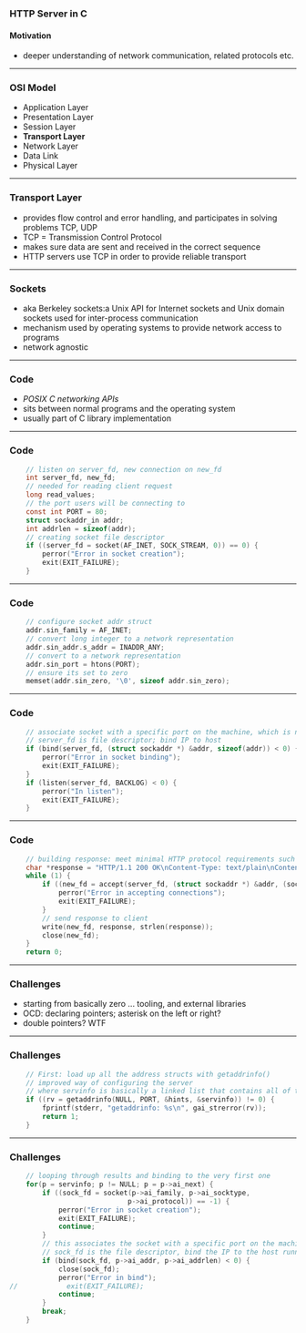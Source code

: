 ### HTTP Server in C

#### Motivation

- deeper understanding of network communication, related protocols etc.

---

### OSI Model

- Application Layer
- Presentation Layer
- Session Layer
- **Transport Layer**
- Network Layer
- Data Link
- Physical Layer

<!-- ![OSI Model](https://github.com/gitlines/bac/blob/master/img/osi.jpg) -->

---

### Transport Layer

- provides flow control and error handling, and participates in solving problems TCP, UDP
- TCP = Transmission Control Protocol 
- makes sure data are sent and received in the correct sequence
- HTTP servers use TCP in order to provide reliable transport

---

### Sockets

- aka Berkeley sockets:a Unix API for Internet sockets and Unix domain sockets used for inter-process communication
- mechanism used by operating systems to provide network access to programs
- network agnostic

---

### Code 

- *POSIX C networking APIs* 
- sits between normal programs and the operating system
- usually part of C library implementation

---

### Code 

<!-- - **server_fd** is a file descriptor
- **domain:** AF_INET (IP), AF_INET6 (IPv6), AF_UNIX
- **type:** SOCK_STREAM (=TCP), SOCK_DGRAM (=UDP) 
- **protocol:** not 0 only when IP address family has variations -->

```C
    // listen on server_fd, new connection on new_fd
    int server_fd, new_fd;
    // needed for reading client request
    long read_values;
    // the port users will be connecting to
    const int PORT = 80;
    struct sockaddr_in addr;
    int addrlen = sizeof(addr);
    // creating socket file descriptor
    if ((server_fd = socket(AF_INET, SOCK_STREAM, 0)) == 0) {
        perror("Error in socket creation");
        exit(EXIT_FAILURE);
    }
```

---

### Code 

<!-- - sockaddr: enables OS read bytes that identify the address family 
- corresponds to socket that is set up -->

```C
    // configure socket addr struct
    addr.sin_family = AF_INET;
    // convert long integer to a network representation
    addr.sin_addr.s_addr = INADDR_ANY;
    // convert to a network representation
    addr.sin_port = htons(PORT);
    // ensure its set to zero
    memset(addr.sin_zero, '\0', sizeof addr.sin_zero);

```

---

### Code 

<!-- - bind():
- associate socket with a port on local machine
- needed in order to listen() for incoming connections on a specific port
- kernel uses port number to match incoming packet to process's socket descriptor -->

<!-- - listen() / accept()
- wait for incoming connections and handle them -->

```C
    // associate socket with a specific port on the machine, which is necessary in order to listen
    // server_fd is file descriptor; bind IP to host
    if (bind(server_fd, (struct sockaddr *) &addr, sizeof(addr)) < 0) {
        perror("Error in socket binding");
        exit(EXIT_FAILURE);
    }
    if (listen(server_fd, BACKLOG) < 0) {
        perror("In listen");
        exit(EXIT_FAILURE);
    }
```

---

### Code


<!-- - original socket for listening is only for accepting connections, not for exchanging data
- socket operations are synchronous, or blocking, and accept will block until a connection is present on the queue.
- accept() creates a new socket for that connection -->

```C
    // building response: meet minimal HTTP protocol requirements such that browser will actually understand the server response
    char *response = "HTTP/1.1 200 OK\nContent-Type: text/plain\nContent-Length: 12\n\nHello world!";
    while (1) {
        if ((new_fd = accept(server_fd, (struct sockaddr *) &addr, (socklen_t *) &addrlen)) < 0) {
            perror("Error in accepting connections");
            exit(EXIT_FAILURE);
        }
        // send response to client
        write(new_fd, response, strlen(response));
        close(new_fd);
    }
    return 0;
```

---

### Challenges

- starting from basically zero ... tooling, and external libraries 
- OCD: declaring pointers; asterisk on the left or right?
- double pointers? WTF

---

### Challenges

```C
    // First: load up all the address structs with getaddrinfo()
    // improved way of configuring the server
    // where servinfo is basically a linked list that contains all of the address information. The &servinfo is a node
    if ((rv = getaddrinfo(NULL, PORT, &hints, &servinfo)) != 0) {
        fprintf(stderr, "getaddrinfo: %s\n", gai_strerror(rv));
        return 1;
    }
```

---

### Challenges

```C
    // looping through results and binding to the very first one 
    for(p = servinfo; p != NULL; p = p->ai_next) {
        if ((sock_fd = socket(p->ai_family, p->ai_socktype,
                             p->ai_protocol)) == -1) {
            perror("Error in socket creation");
            exit(EXIT_FAILURE);
            continue;
        }
        // this associates the socket with a specific port on the machine, which is necessary in order to listen
        // sock_fd is the file descriptor, bind the IP to the host running on it, and pass the size of the addr.
        if (bind(sock_fd, p->ai_addr, p->ai_addrlen) < 0) {
            close(sock_fd);
            perror("Error in bind");
//            exit(EXIT_FAILURE);
            continue;
        }
        break;
    }
```


